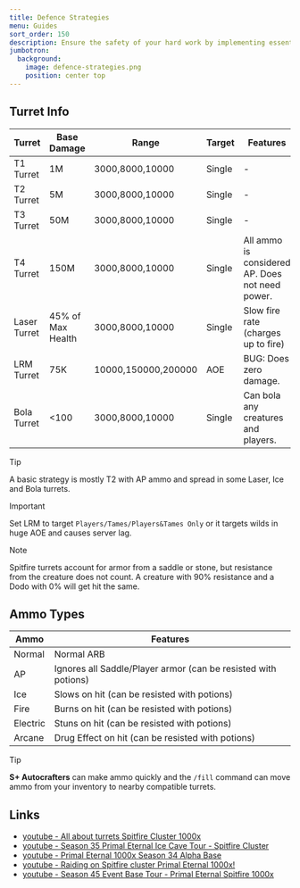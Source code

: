 ```yaml
---
title: Defence Strategies
menu: Guides
sort_order: 150
description: Ensure the safety of your hard work by implementing essential defenses to protect your base.
jumbotron:
  background:
    image: defence-strategies.png
    position: center top
---
```


## Turret Info

| Turret | Base Damage | Range | Target | Features |
| --- | --- | --- | --- | --- |
| T1 Turret | 1M | 3000,8000,10000 | Single | - |
| T2 Turret | 5M | 3000,8000,10000 | Single | - |
| T3 Turret | 50M | 3000,8000,10000 | Single | - |
| T4 Turret | 150M | 3000,8000,10000 | Single | All ammo is considered AP. Does not need power. |
| Laser Turret | 45% of Max Health | 3000,8000,10000 | Single | Slow fire rate (charges up to fire) |
| LRM Turret | 75K | 10000,150000,200000| AOE | BUG: Does zero damage. |
| Bola Turret | <100 | 3000,8000,10000 | Single | Can bola any creatures and players. |

> [!TIP]
> A basic strategy is mostly T2 with AP ammo and spread in some Laser, Ice and Bola turrets.

> [!IMPORTANT]
> Set LRM to target `Players/Tames/Players&Tames Only` or it targets wilds in huge AOE and causes server lag.

> [!NOTE]
> Spitfire turrets account for armor from a saddle or stone, but resistance from the creature does not count. A creature with 90% resistance and a Dodo with 0% will get hit the same.

## Ammo Types

| Ammo | Features |
| --- | --- |
| Normal   | Normal ARB |
| AP       | Ignores all Saddle/Player armor (can be resisted with potions)    |
| Ice      | Slows on hit (can be resisted with potions)  |
| Fire     | Burns on hit (can be resisted with potions) |
| Electric | Stuns on hit  (can be resisted with potions) |
| Arcane   | Drug Effect on hit (can be resisted with potions) |

> [!TIP]
> **S+ Autocrafters** can make ammo quickly and the `/fill` command can move ammo from your inventory to nearby compatible turrets.

## Links

- [youtube - All about turrets Spitfire Cluster 1000x](https://www.youtube.com/watch?v=Xg38wURfe2I)
- [youtube - Season 35 Primal Eternal Ice Cave Tour - Spitfire Cluster](https://www.youtube.com/watch?v=62KzscWwIMA)
- [youtube - Primal Eternal 1000x Season 34 Alpha Base](https://www.youtube.com/watch?v=mr7DMzcr_0A)
- [youtube - Raiding on Spitfire cluster Primal Eternal 1000x!](https://www.youtube.com/watch?v=3A4hgHwYrp0)
- [youtube - Season 45 Event Base Tour - Primal Eternal Spitfire 1000x](https://www.youtube.com/watch?v=247RtYzLoIU)